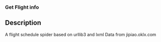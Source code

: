 ### Get Flight info

## Description

A flight schedule spider based on urllib3 and lxml
Data from jipiao.oklx.com

